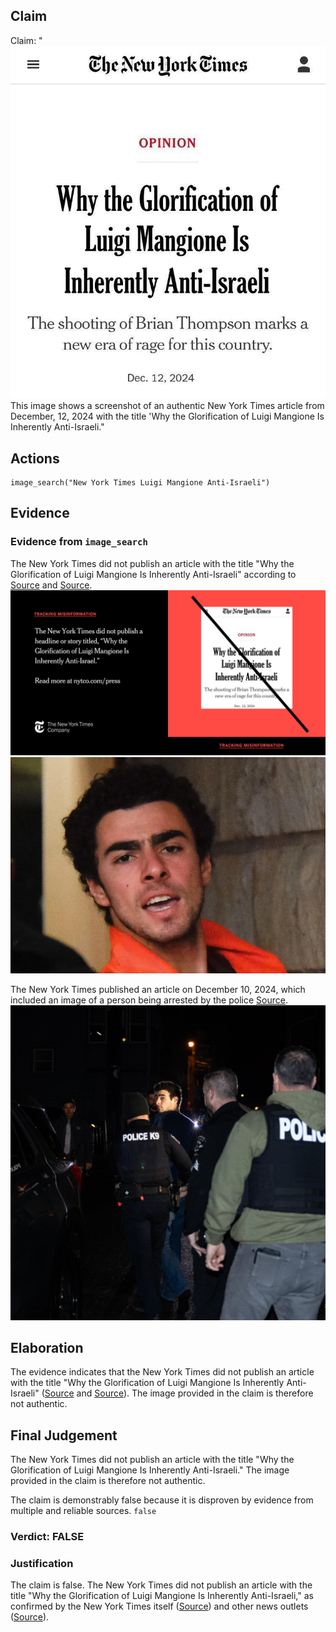 ## Claim
Claim: "![image 44](media/72.jpg) This image shows a screenshot of an authentic New York Times article from December, 12, 2024 with the title 'Why the Glorification of Luigi Mangione Is Inherently Anti-Israeli."

## Actions
```
image_search("New York Times Luigi Mangione Anti-Israeli")
```

## Evidence
### Evidence from `image_search`
The New York Times did not publish an article with the title "Why the Glorification of Luigi Mangione Is Inherently Anti-Israeli" according to [Source](https://www.nytco.com/press/tracking-misinformation-fabricated-opinion-headline/) and [Source](https://www.yahoo.com/news/york-times-didnt-publish-anti-232547549.html). ![image 8171](media/2025-08-29_22-23-1756506183-476615.jpg) ![image 8172](media/2025-08-29_22-23-1756506183-608495.jpg)

The New York Times published an article on December 10, 2024, which included an image of a person being arrested by the police [Source](https://www.nytimes.com/2024/12/10/briefing/the-search-ends.html). ![image 8173](media/2025-08-29_22-23-1756506183-837657.jpg)


## Elaboration
The evidence indicates that the New York Times did not publish an article with the title "Why the Glorification of Luigi Mangione Is Inherently Anti-Israeli" ([Source](https://www.nytco.com/press/tracking-misinformation-fabricated-opinion-headline/) and [Source](https://www.yahoo.com/news/york-times-didnt-publish-anti-232547549.html)). The image provided in the claim is therefore not authentic.


## Final Judgement
The New York Times did not publish an article with the title "Why the Glorification of Luigi Mangione Is Inherently Anti-Israeli." The image provided in the claim is therefore not authentic.

The claim is demonstrably false because it is disproven by evidence from multiple and reliable sources. `false`

### Verdict: FALSE

### Justification
The claim is false. The New York Times did not publish an article with the title "Why the Glorification of Luigi Mangione Is Inherently Anti-Israeli," as confirmed by the New York Times itself ([Source](https://www.nytco.com/press/tracking-misinformation-fabricated-opinion-headline/)) and other news outlets ([Source](https://www.yahoo.com/news/york-times-didnt-publish-anti-232547549.html)).
